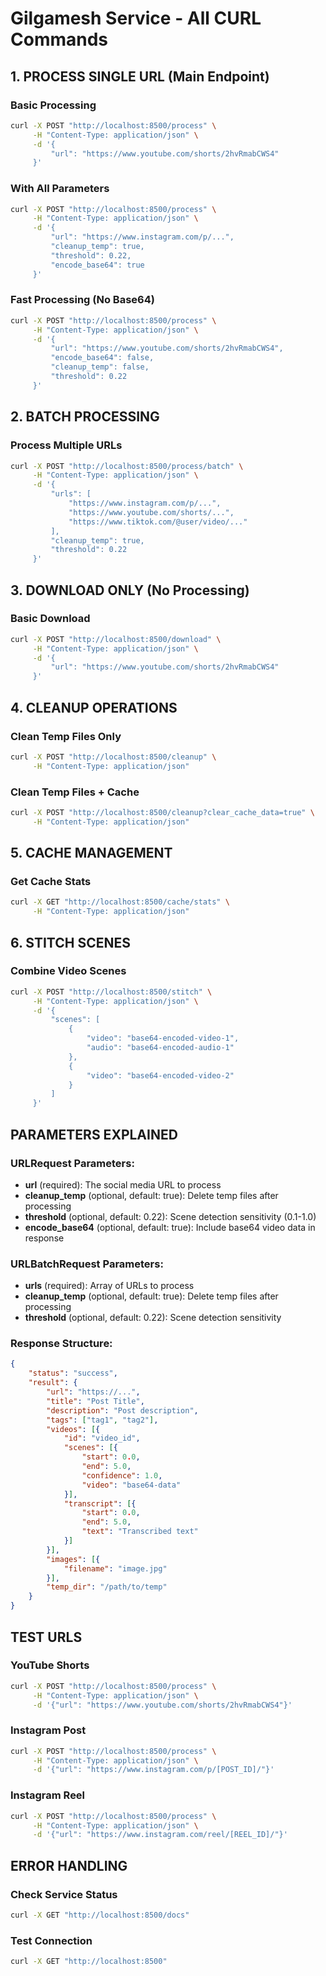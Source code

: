 # Gilgamesh Service - All CURL Commands

## 1. PROCESS SINGLE URL (Main Endpoint)

### Basic Processing
```bash
curl -X POST "http://localhost:8500/process" \
     -H "Content-Type: application/json" \
     -d '{
         "url": "https://www.youtube.com/shorts/2hvRmabCWS4"
     }'
```

### With All Parameters
```bash
curl -X POST "http://localhost:8500/process" \
     -H "Content-Type: application/json" \
     -d '{
         "url": "https://www.instagram.com/p/...",
         "cleanup_temp": true,
         "threshold": 0.22,
         "encode_base64": true
     }'
```

### Fast Processing (No Base64)
```bash
curl -X POST "http://localhost:8500/process" \
     -H "Content-Type: application/json" \
     -d '{
         "url": "https://www.youtube.com/shorts/2hvRmabCWS4",
         "encode_base64": false,
         "cleanup_temp": false,
         "threshold": 0.22
     }'
```

## 2. BATCH PROCESSING

### Process Multiple URLs
```bash
curl -X POST "http://localhost:8500/process/batch" \
     -H "Content-Type: application/json" \
     -d '{
         "urls": [
             "https://www.instagram.com/p/...",
             "https://www.youtube.com/shorts/...",
             "https://www.tiktok.com/@user/video/..."
         ],
         "cleanup_temp": true,
         "threshold": 0.22
     }'
```

## 3. DOWNLOAD ONLY (No Processing)

### Basic Download
```bash
curl -X POST "http://localhost:8500/download" \
     -H "Content-Type: application/json" \
     -d '{
         "url": "https://www.youtube.com/shorts/2hvRmabCWS4"
     }'
```

## 4. CLEANUP OPERATIONS

### Clean Temp Files Only
```bash
curl -X POST "http://localhost:8500/cleanup" \
     -H "Content-Type: application/json"
```

### Clean Temp Files + Cache
```bash
curl -X POST "http://localhost:8500/cleanup?clear_cache_data=true" \
     -H "Content-Type: application/json"
```

## 5. CACHE MANAGEMENT

### Get Cache Stats
```bash
curl -X GET "http://localhost:8500/cache/stats" \
     -H "Content-Type: application/json"
```

## 6. STITCH SCENES

### Combine Video Scenes
```bash
curl -X POST "http://localhost:8500/stitch" \
     -H "Content-Type: application/json" \
     -d '{
         "scenes": [
             {
                 "video": "base64-encoded-video-1",
                 "audio": "base64-encoded-audio-1"
             },
             {
                 "video": "base64-encoded-video-2"
             }
         ]
     }'
```

## PARAMETERS EXPLAINED

### URLRequest Parameters:
- **url** (required): The social media URL to process
- **cleanup_temp** (optional, default: true): Delete temp files after processing
- **threshold** (optional, default: 0.22): Scene detection sensitivity (0.1-1.0)
- **encode_base64** (optional, default: true): Include base64 video data in response

### URLBatchRequest Parameters:
- **urls** (required): Array of URLs to process
- **cleanup_temp** (optional, default: true): Delete temp files after processing  
- **threshold** (optional, default: 0.22): Scene detection sensitivity

### Response Structure:
```json
{
    "status": "success",
    "result": {
        "url": "https://...",
        "title": "Post Title",
        "description": "Post description",
        "tags": ["tag1", "tag2"],
        "videos": [{
            "id": "video_id",
            "scenes": [{
                "start": 0.0,
                "end": 5.0,
                "confidence": 1.0,
                "video": "base64-data"
            }],
            "transcript": [{
                "start": 0.0,
                "end": 5.0,
                "text": "Transcribed text"
            }]
        }],
        "images": [{
            "filename": "image.jpg"
        }],
        "temp_dir": "/path/to/temp"
    }
}
```

## TEST URLS

### YouTube Shorts
```bash
curl -X POST "http://localhost:8500/process" \
     -H "Content-Type: application/json" \
     -d '{"url": "https://www.youtube.com/shorts/2hvRmabCWS4"}'
```

### Instagram Post
```bash
curl -X POST "http://localhost:8500/process" \
     -H "Content-Type: application/json" \
     -d '{"url": "https://www.instagram.com/p/[POST_ID]/"}'
```

### Instagram Reel
```bash
curl -X POST "http://localhost:8500/process" \
     -H "Content-Type: application/json" \
     -d '{"url": "https://www.instagram.com/reel/[REEL_ID]/"}'
```

## ERROR HANDLING

### Check Service Status
```bash
curl -X GET "http://localhost:8500/docs"
```

### Test Connection
```bash
curl -X GET "http://localhost:8500"
``` 